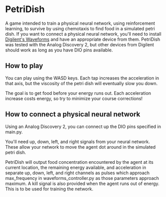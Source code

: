 # PetriDish

A game intended to train a physical neural network, using reinforcement learning, to survive by using chemotaxis to find food in a simulated petri dish. If you want to connect a physical neural network, you'll need to install [Digilent's Waveforms](https://digilent.com/shop/software/digilent-waveforms/download) and have an appropriate device from them. PetriDish was tested with the Analog Discovery 2, but other devices from Digilent should work as long as you have DIO pins available.

## How to play
You can play using the WASD keys. Each tap increases the acceleration in that axis, but the viscosity of the petri dish will eventually slow you down.

The goal is to get food before your energy runs out. Each acceleration increase costs energy, so try to minimize your course corrections!

## How to connect a physical neural network
Using an Analog Discovery 2, you can connect up the DIO pins specified in main.py.

You'll need up, down, left, and right signals from your neural network. These allow your network to move the agent dot around in the simulated petri dish.

PetriDish will output food concentration encountered by the agent at its current location, the remaining energy available, and acceleration in separate up, down, left, and right channels as pulses
which approach max_frequency in waveforms_controller.py as those parameters approach maximum. A kill signal is also provided when the agent runs out of energy. This is to be used for training the network.